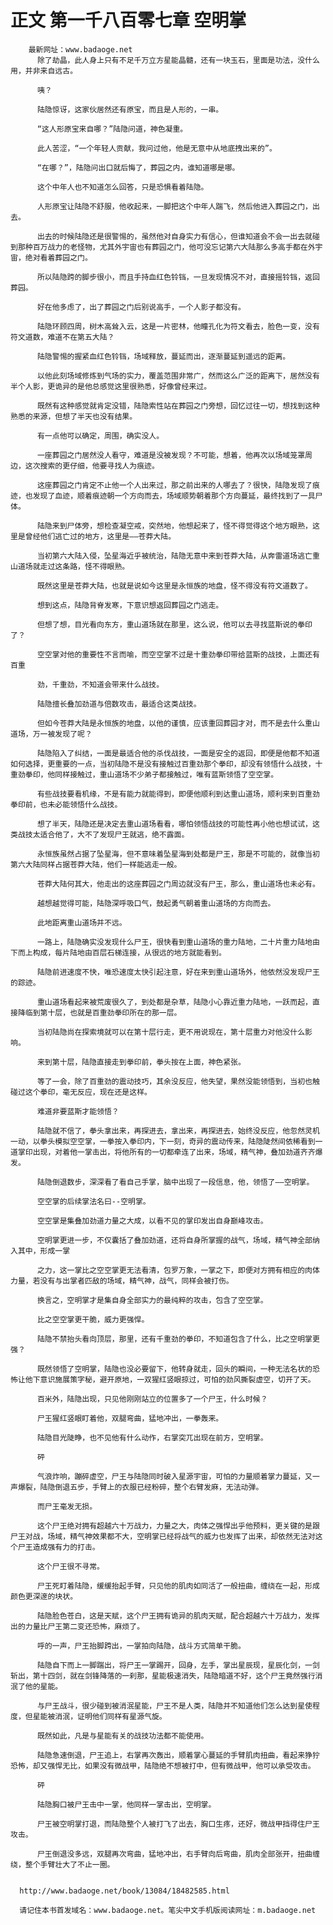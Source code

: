 # 正文 第一千八百零七章 空明掌
        最新网址：www.badaoge.net
          除了劫晶，此人身上只有不足千万立方星能晶髓，还有一块玉石，里面是功法，没什么用，并非来自远古。
      
          咦？
      
          陆隐惊讶，这家伙居然还有原宝，而且是人形的，一串。
      
          “这人形原宝来自哪？”陆隐问道，神色凝重。
      
          此人苦涩，“一个年轻人贡献，我问过他，他是无意中从地底拽出来的”。
      
          “在哪？”，陆隐问出口就后悔了，葬园之内，谁知道哪是哪。
      
          这个中年人也不知道怎么回答，只是恐惧看着陆隐。
      
          人形原宝让陆隐不舒服，他收起来，一脚把这个中年人踹飞，然后他进入葬园之门，出去。
      
          出去的时候陆隐还是很警惕的，虽然他对自身实力有信心，但谁知道会不会一出去就碰到那种百万战力的老怪物，尤其外宇宙也有葬园之门，他可没忘记第六大陆那么多高手都在外宇宙，绝对看着葬园之门。
      
          所以陆隐跨的脚步很小，而且手持血红色铃铛，一旦发现情况不对，直接摇铃铛，返回葬园。
      
          好在他多虑了，出了葬园之门后别说高手，一个人影子都没有。
      
          陆隐环顾四周，树木高耸入云，这是一片密林，他瞳孔化为符文看去，脸色一变，没有符文道数，难道不在第五大陆？
      
          陆隐警惕的握紧血红色铃铛，场域释放，蔓延而出，逐渐蔓延到遥远的距离。
      
          以他此刻场域修炼到气场的实力，覆盖范围非常广，然而这么广泛的距离下，居然没有半个人影，更诡异的是他总感觉这里很熟悉，好像曾经来过。
      
          既然有这种感觉就肯定没错，陆隐索性站在葬园之门旁想，回忆过往一切，想找到这种熟悉的来源，但想了半天也没有结果。
      
          有一点他可以确定，周围，确实没人。
      
          一座葬园之门居然没人看守，难道是没被发现？不可能，想着，他再次以场域笼罩周边，这次搜索的更仔细，他要寻找人为痕迹。
      
          这座葬园之门肯定不止他一个人出来过，那之前出来的人哪去了？很快，陆隐发现了痕迹，也发现了血迹，顺着痕迹朝一个方向而去，场域顺势朝着那个方向蔓延，最终找到了一具尸体。
      
          陆隐来到尸体旁，想检查凝空戒，突然地，他想起来了，怪不得觉得这个地方眼熟，这里是曾经他们逃亡过的地方，这里是——苍莽大陆。
      
          当初第六大陆入侵，坠星海近乎被统治，陆隐无意中来到苍莽大陆，从奔雷道场逃亡重山道场就走过这条路，怪不得眼熟。
      
          既然这里是苍莽大陆，也就是说如今这里是永恒族的地盘，怪不得没有符文道数了。
      
          想到这点，陆隐背脊发寒，下意识想返回葬园之门逃走。
      
          但想了想，目光看向东方，重山道场就在那里，这么说，他可以去寻找蓝斯说的拳印了？
      
          空空掌对他的重要性不言而喻，而空空掌不过是十重劲拳印带给蓝斯的战技，上面还有百重
      
          劲，千重劲，不知道会带来什么战技。
      
          陆隐擅长叠加劲道与倍数攻击，最适合这类战技。
      
          但如今苍莽大陆是永恒族的地盘，以他的谨慎，应该重回葬园才对，而不是去什么重山道场，万一被发现了呢？
      
          陆隐陷入了纠结，一面是最适合他的杀伐战技，一面是安全的返回，即便是他都不知道如何选择，更重要的一点，当初陆隐不是没有接触过百重劲那个拳印，却没有领悟什么战技，十重劲拳印，他同样接触过，重山道场不少弟子都接触过，唯有蓝斯领悟了空空掌。
      
          有些战技要看机缘，不是有能力就能得到，即便他顺利到达重山道场，顺利来到百重劲拳印前，也未必能领悟什么战技。
      
          想了半天，陆隐还是决定去重山道场看看，哪怕领悟战技的可能性再小他也想试试，这类战技太适合他了，大不了发现尸王就逃，绝不露面。
      
          永恒族虽然占据了坠星海，但不意味着坠星海到处都是尸王，那是不可能的，就像当初第六大陆同样占据苍莽大陆，他们一样能逃走一般。
      
          苍莽大陆何其大，他走出的这座葬园之门周边就没有尸王，那么，重山道场也未必有。
      
          越想越觉得可能，陆隐深呼吸口气，鼓起勇气朝着重山道场的方向而去。
      
          此地距离重山道场并不远。
      
          一路上，陆隐确实没发现什么尸王，很快看到重山道场的重力陆地，二十片重力陆地由下而上构成，每片陆地由百层石梯连接，从很远的地方就能看到。
      
          陆隐前进速度不快，唯恐速度太快引起注意，好在来到重山道场外，他依然没发现尸王的踪迹。
      
          重山道场看起来被荒废很久了，到处都是杂草，陆隐小心靠近重力陆地，一跃而起，直接降临到第十层，也就是百重劲拳印所在的那一层。
      
          当初陆隐尚在探索境就可以在第十层行走，更不用说现在，第十层重力对他没什么影响。
      
          来到第十层，陆隐直接走到拳印前，拳头按在上面，神色紧张。
      
          等了一会，除了百重劲的震动技巧，其余没反应，他失望，果然没能领悟到，当初也触碰过这个拳印，毫无反应，现在还是这样。
      
          难道非要蓝斯才能领悟？
      
          陆隐就不信了，拳头拿出来，再探进去，拿出来，再探进去，始终没反应，他忽然灵机一动，以拳头模拟空空掌，一拳按入拳印内，下一刻，奇异的震动传来，陆隐陡然间依稀看到一道掌印出现，对着他一掌击出，将他所有的一切都牵连了出来，场域，精气神，叠加劲道齐齐爆发。
      
          陆隐倒退数步，深深看了看自己手掌，脑中出现了一段信息，他，领悟了——空明掌。
      
          空空掌的后续掌法名曰--空明掌。
      
          空空掌是集叠加劲道力量之大成，以看不见的掌印发出自身巅峰攻击。
      
          空明掌更进一步，不仅囊括了叠加劲道，还将自身所掌握的战气，场域，精气神全部纳入其中，形成一掌
      
          之力，这一掌比之空空掌更无法看清，包罗万象，一掌之下，即便对方拥有相应的肉体力量，若没有与出掌者匹敌的场域，精气神，战气，同样会被打伤。
      
          换言之，空明掌才是集自身全部实力的最纯粹的攻击，包含了空空掌。
      
          比之空空掌更干脆，威力更强悍。
      
          陆隐不禁抬头看向顶层，那里，还有千重劲的拳印，不知道包含了什么，比之空明掌更强？
      
          既然领悟了空明掌，陆隐也没必要留下，他转身就走，回头的瞬间，一种无法名状的恐怖让他下意识施展策字秘，避开原地，一双猩红竖眼掠过，可怕的劲风撕裂虚空，切开了天。
      
          百米外，陆隐出现，只见他刚刚站立的位置多了一个尸王，什么时候？
      
          尸王猩红竖眼盯着他，双腿弯曲，猛地冲出，一拳轰来。
      
          陆隐目光陡睁，也不见他有什么动作，右掌突兀出现在前方，空明掌。
      
          砰
      
          气浪炸响，蹦碎虚空，尸王与陆隐同时破入星源宇宙，可怕的力量顺着掌力蔓延，又一声爆裂，陆隐倒退五步，手臂上的衣服已经粉碎，整个右臂发麻，无法动弹。
      
          而尸王毫发无损。
      
          这个尸王绝对拥有超越六十万战力，力量之大，肉体之强悍出乎他预料，更关键的是跟尸王对战，场域，精气神效果都不大，空明掌已经将战气的威力也发挥了出来，却依然无法对这个尸王造成强有力的打击。
      
          这个尸王很不寻常。
      
          尸王死盯着陆隐，缓缓抬起手臂，只见他的肌肉如同活了一般扭曲，缠绕在一起，形成颜色更深邃的块状。
      
          陆隐脸色苍白，这是天赋，这个尸王拥有诡异的肌肉天赋，配合超越六十万战力，发挥出的力量比尸王第二变还恐怖，麻烦了。
      
          呼的一声，尸王抬脚跨出，一掌拍向陆隐，战斗方式简单干脆。
      
          陆隐自下而上一脚踹出，将尸王一掌踢开，回身，左手，掌出星辰现，星辰化剑，一剑斩出，第十四剑，就在剑锋降落的一刹那，星能极速消失，陆隐暗道不好，这个尸王竟然强行消泯了他的星能。
      
          与尸王战斗，很少碰到被消泯星能，尸王不是人类，陆隐并不知道他们怎么达到星使程度，但星能被消泯，证明他们同样有星源气旋。
      
          既然如此，凡是与星能有关的战技功法都不能使用。
      
          陆隐急速倒退，尸王追上，右掌再次轰出，顺着掌心蔓延的手臂肌肉扭曲，看起来狰狞恐怖，却又强悍无比，如果没有微战甲，陆隐绝不想被打中，但有微战甲，他可以承受攻击。
      
          砰
      
          陆隐胸口被尸王击中一掌，他同样一掌击出，空明掌。
      
          尸王被空明掌打退，而陆隐整个人被打飞了出去，胸口生疼，还好，微战甲挡得住尸王攻击。
      
          尸王倒退没多远，双腿再次弯曲，猛地冲出，右手臂向后弯曲，肌肉全部张开，扭曲缠绕，整个手臂壮大了不止一圈。
      
      
      http://www.badaoge.net/book/13084/18482585.html
      
      请记住本书首发域名：www.badaoge.net。笔尖中文手机版阅读网址：m.badaoge.net
